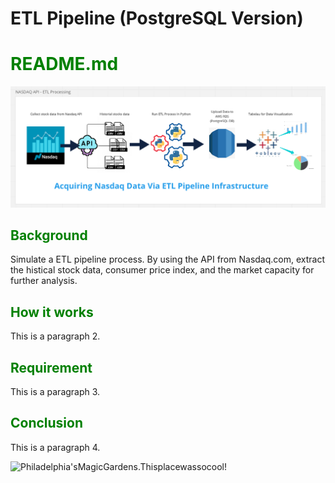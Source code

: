 # ETL Pipeline (PostgreSQL Version)

<html>
<head></head>
<body data-gr-ext-installed="" data-new-gr-c-s-check-loaded="14.1087.0">
<h1><span style="color:#008000;">README.md</span></h1>
<img src="https://github.com/data-engineer-sk/dataWarehouse-PostgreSQL-1/blob/main/Nasdaq%20API%20-%20ETL%20Processing.png" ALIGN=”left” alt="ETL Processing via Nasdaq API" />
<h2><span style="color:#008000;">Background</span></h2>
<p>
 Simulate a ETL pipeline process.  By using the API from Nasdaq.com, extract the histical stock data, consumer price index, and the  market capacity for further analysis.
</p>
<h2><span style="color:#008000;">How it works</span></h2>
 <p>This is a paragraph 2.</p>
<h2><span style="color:#008000;">Requirement</span></h2>
 <p>This is a paragraph 3.</p>
<h2><span style="color:#008000;">Conclusion</span></h2>
 <p>This is a paragraph 4.</p>
</body>
</html>


![Philadelphia'sMagicGardens.Thisplacewassocool!](https://github.com/data-engineer-sk/dataWarehouse-PostgreSQL-1/blob/main/Nasdaq%20API%20-%20ETL%20Processing.png"Philadelphia'sMagicGardens")
